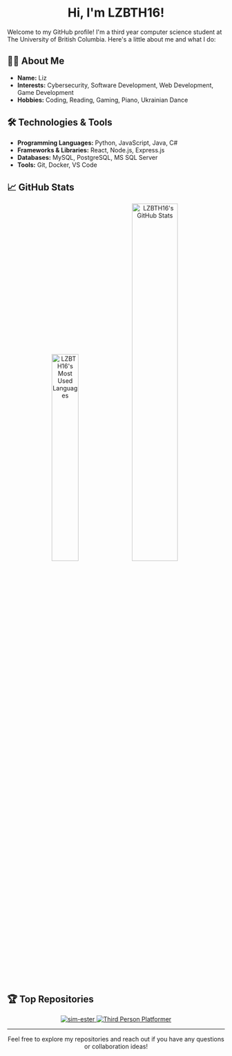 <h1 align="center">Hi, I'm LZBTH16! </h1>

Welcome to my GitHub profile! I'm a third year computer science student at The University of British Columbia. Here's a little about me and what I do:

## 🧑‍💻 About Me

- **Name:** Liz
- **Interests:** Cybersecurity, Software Development, Web Development, Game Development
- **Hobbies:** Coding, Reading, Gaming, Piano, Ukrainian Dance

## 🛠️ Technologies & Tools

- **Programming Languages:** Python, JavaScript, Java, C#
- **Frameworks & Libraries:** React, Node.js, Express.js
- **Databases:** MySQL, PostgreSQL, MS SQL Server
- **Tools:** Git, Docker, VS Code

## 📈 GitHub Stats

<p align="center">
  <img src="https://github-readme-stats.vercel.app/api/top-langs/?username=LZBTH16&layout=compact&theme=aura" alt="LZBTH16's Most Used Languages" width="35%" />
  <img src="https://github-readme-stats.vercel.app/api?username=LZBTH16&show_icons=true&theme=aura" alt="LZBTH16's GitHub Stats" width="46%" />
</p>
<!-- <p align="center">
  <img src="https://github-readme-streak-stats.herokuapp.com/?user=LZBTH16&theme=aura" alt="LZBTH16's Streak Stats" width="50%" />
</p>
<p align="center">
  <img src="https://github-profile-summary-cards.vercel.app/api/cards/profile-details?username=LZBTH16&theme=aura" alt="LZBTH16's Profile Summary" width="70%" />
</p> -->

## 🏆 Top Repositories

<p align="center">
  <a href="https://github.com/LZBTH16/sim-ester">
    <img src="https://github-readme-stats.vercel.app/api/pin/?username=LZBTH16&repo=sim-ester&theme=aura" alt="sim-ester" />
  </a>
  <a href="https://github.com/LZBTH16/ThirdPersonPlatformer">
    <img src="https://github-readme-stats.vercel.app/api/pin/?username=LZBTH16&repo=ThirdPersonPlatformer&theme=aura" alt="Third Person Platformer" />
  </a>
</p>

<hr>
<p align=center>Feel free to explore my repositories and reach out if you have any questions or collaboration ideas!</p>
